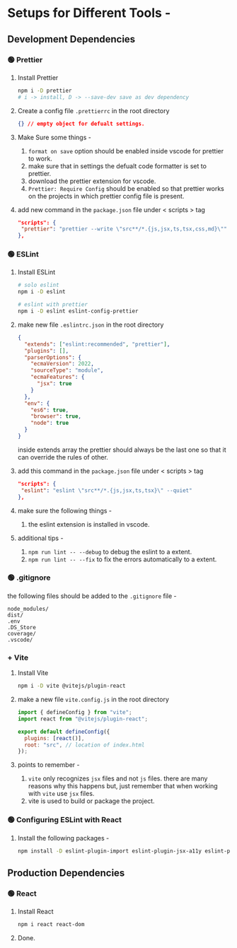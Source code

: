 # Setups for Different Tools -

## Development Dependencies

### 🟢 Prettier

1. Install Prettier

   ```bash
   npm i -D prettier
   # i -> install, D -> --save-dev save as dev dependency
   ```

2. Create a config file `.prettierrc` in the root directory

   ```json
   {} // empty object for defualt settings.
   ```

3. Make Sure some things -

   1. `format on save` option should be enabled inside vscode for prettier to work.
   2. make sure that in settings the defualt code formatter is set to prettier.
   3. download the prettier extension for vscode.
   4. `Prettier: Require Config` should be enabled so that prettier works on the projects in which prettier config file is present.

4. add new command in the `package.json` file under < scripts > tag

   ```json
   "scripts": {
    "prettier": "prettier --write \"src**/*.{js,jsx,ts,tsx,css,md}\""
   },
   ```

### 🟢 ESLint

1. Install ESLint

   ```bash
   # solo eslint
   npm i -D eslint

   # eslint with prettier
   npm i -D eslint eslint-config-prettier
   ```

2. make new file `.eslintrc.json` in the root directory

   ```json
   {
     "extends": ["eslint:recommended", "prettier"],
     "plugins": [],
     "parserOptions": {
       "ecmaVersion": 2022,
       "sourceType": "module",
       "ecmaFeatures": {
         "jsx": true
       }
     },
     "env": {
       "es6": true,
       "browser": true,
       "node": true
     }
   }
   ```

   inside extends array the prettier should always be the last one so that it can override the rules of other.

3. add this command in the `package.json` file under < scripts > tag

   ```json
   "scripts": {
    "eslint": "eslint \"src**/*.{js,jsx,ts,tsx}\" --quiet"
   },
   ```

4. make sure the following things -

   1. the eslint extension is installed in vscode.

5. additional tips -
   1. `npm run lint -- --debug` to debug the eslint to a extent.
   2. `npm run lint -- --fix` to fix the errors automatically to a extent.

### 🟢 .gitignore

the following files should be added to the `.gitignore` file -

```gitignore
node_modules/
dist/
.env
.DS_Store
coverage/
.vscode/
```

### + Vite

1. Install Vite

   ```bash
   npm i -D vite @vitejs/plugin-react
   ```

2. make a new file `vite.config.js` in the root directory

   ```js
   import { defineConfig } from "vite";
   import react from "@vitejs/plugin-react";

   export default defineConfig({
     plugins: [react()],
     root: "src", // location of index.html
   });
   ```

3. points to remember -
   1. `vite` only recognizes `jsx` files and not `js` files. there are many reasons why this happens but, just remember that when working with `vite` use `jsx` files.
   2. vite is used to build or package the project.

### 🟢 Configuring ESLint with React

1. Install the following packages -

   ```bash
   npm install -D eslint-plugin-import eslint-plugin-jsx-a11y eslint-plugin-react
   ```

## Production Dependencies

### 🟢 React

1. Install React

   ```bash
   npm i react react-dom
   ```

2. Done.

